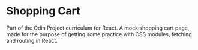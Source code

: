 # Shopping Cart

Part of the Odin Project curriculum for React.
A mock shopping cart page, made for the purpose of getting some practice with CSS modules, fetching and routing in React.
